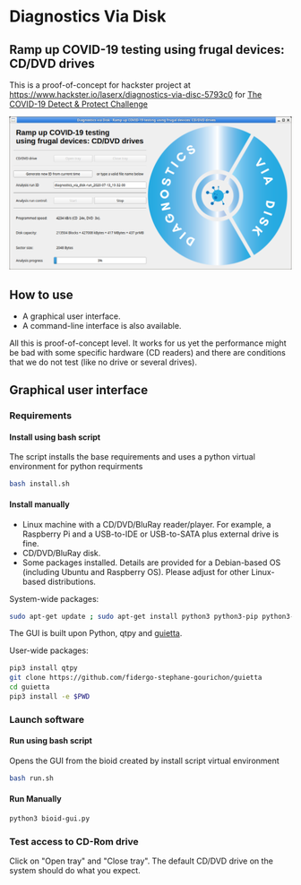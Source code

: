 # Diagnostics Via Disk

## Ramp up COVID-19 testing using frugal devices: CD/DVD drives

This is a proof-of-concept for hackster project at https://www.hackster.io/laserx/diagnostics-via-disc-5793c0 for [The COVID-19 Detect &amp; Protect Challenge](https://www.hackster.io/contests/UNDPCOVID19)

![GUI screenshot](doc/gui-screenshot-00.png)

## How to use

* A graphical user interface.
* A command-line interface is also available.

All this is proof-of-concept level.  It works for us yet the performance might be bad with some specific hardware (CD readers) and there are conditions that we do not test (like no drive or several drives).

## Graphical user interface

### Requirements

#### Install using bash script

The script installs the base requirements and uses a python virtual environment for python requirments
```bash
bash install.sh
```

#### Install manually
* Linux machine with a CD/DVD/BluRay reader/player. For example, a Raspberry Pi and a USB-to-IDE or USB-to-SATA plus external drive is fine.
* CD/DVD/BluRay disk.
* Some packages installed.  Details are provided for a Debian-based OS (including Ubuntu and Raspberry OS).  Please adjust for other Linux-based distributions.

System-wide packages:

```bash
sudo apt-get update ; sudo apt-get install python3 python3-pip python3-qtpy wodim eject git
```

The GUI is built upon Python, qtpy and [guietta](https://guietta.readthedocs.io/en/latest/).

User-wide packages:

```bash
pip3 install qtpy
git clone https://github.com/fidergo-stephane-gourichon/guietta
cd guietta
pip3 install -e $PWD
```

### Launch software

#### Run using bash script
Opens the GUI from the bioid created by install script virtual environment
```bash
bash run.sh
```
#### Run Manually
```bash
python3 bioid-gui.py 
```

### Test access to CD-Rom drive

Click on "Open tray" and "Close tray".  The default CD/DVD drive on the system should do what you expect.

